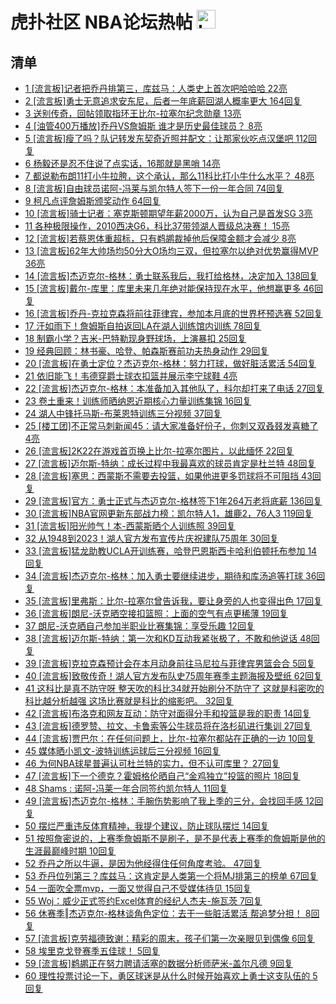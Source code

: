 # 虎扑社区 NBA论坛热帖 <img src="https://file.ipadown.com/tophub/assets/images/media/bbs.hupu.com.png_50x50.png" width="30" alt="Logo"></img>

## 清单

* [1 [流言板]记者把乔丹排第三，库兹马：人类史上首次吧哈哈哈 22亮](https://bbs.hupu.com/54986716.html)
* [2 [流言板]勇士无意追求安东尼，后者一年底薪回湖人概率更大 164回复](https://bbs.hupu.com/54986660.html)
* [3 送别传奇，回帖领取指环王比尔-拉塞尔纪念勋章 13亮](https://bbs.hupu.com/54979959.html)
* [4 [油管400万播放]乔丹VS詹姆斯 谁才是历史最佳球员？ 8亮](https://bbs.hupu.com/54985612.html)
* [5 [流言板]瘦了吗？队记转发东契奇近照并配文：让那家伙吃点汉堡吧 112回复](https://bbs.hupu.com/54986697.html)
* [6 杨毅还是忍不住说了点实话，16那就是黑哨 14亮](https://bbs.hupu.com/54982919.html)
* [7 都说勒布朗11打小牛拉胯，这个承认，那么11科比打小牛什么水平？ 48亮](https://bbs.hupu.com/54982419.html)
* [8 [流言板]自由球员诺阿-冯莱与凯尔特人签下一份一年合同 74回复](https://bbs.hupu.com/54986971.html)
* [9 柯凡点评詹姆斯颁奖动作 64回复](https://bbs.hupu.com/54986472.html)
* [10 [流言板]骑士记者：塞克斯顿期望年薪2000万，认为自己是首发SG 3亮](https://bbs.hupu.com/54984140.html)
* [11 各种极限操作，2010西决G6，科比37带领湖人晋级总决赛！ 15亮](https://bbs.hupu.com/54980325.html)
* [12 [流言板]若蔡恩体重超标，只有鹈鹕裁掉他后保障金额才会减少 8亮](https://bbs.hupu.com/54986705.html)
* [13 [流言板]62年大帅场均50分大O场均三双，但拉塞尔以绝对优势赢得MVP 36亮](https://bbs.hupu.com/54980910.html)
* [14 [流言板]杰迈克尔-格林：勇士联系我后，我打给格林，决定加入 138回复](https://bbs.hupu.com/54986620.html)
* [15 [流言板]戴尔-库里：库里未来几年绝对能保持现在水平，他想赢更多 46回复](https://bbs.hupu.com/54986909.html)
* [16 [流言板]乔丹-克拉克森将前往菲律宾，参加本月底的世界杯预选赛 52回复](https://bbs.hupu.com/54986762.html)
* [17 汗如雨下！詹姆斯自拍返回LA在湖人训练馆内训练 78回复](https://bbs.hupu.com/54986676.html)
* [18 制霸小学？吉米-巴特勒现身野球场，上演暴扣 25回复](https://bbs.hupu.com/54986693.html)
* [19 经典回顾：林书豪、哈登、帕森斯赛前功夫热身动作 29回复](https://bbs.hupu.com/54986810.html)
* [20 [流言板]在勇士定位？杰迈克尔-格林：努力打球，做好脏活累活 54回复](https://bbs.hupu.com/54986629.html)
* [21 依旧能飞！韦德穿爵士球衣扣篮并展示李宁球鞋 4亮](https://bbs.hupu.com/54986964.html)
* [22 [流言板]杰迈克尔-格林：本准备加入其他队了，科尔却打来了电话 27回复](https://bbs.hupu.com/54986606.html)
* [23 卷土重来！训练师晒纳恩近期核心力量训练集锦 16回复](https://bbs.hupu.com/54986803.html)
* [24 湖人中锋托马斯-布莱恩特训练三分视频 37回复](https://bbs.hupu.com/54986842.html)
* [25 [楼工团]不正常马刺新闻45：请大家准备好份子，你刺又双叒叕发喜糖了 4亮](https://bbs.hupu.com/54983776.html)
* [26 [流言板]2K22在游戏首页换上比尔-拉塞尔图片，以此缅怀 22回复](https://bbs.hupu.com/54986922.html)
* [27 [流言板]迈尔斯-特纳：成长过程中我最喜欢的球员肯定是杜兰特 48回复](https://bbs.hupu.com/54986880.html)
* [28 [流言板]塞思：西蒙斯不需要去投篮，如果他进更多罚球将不可阻挡 43回复](https://bbs.hupu.com/54986846.html)
* [29 [流言板]官方：勇士正式与杰迈克尔-格林签下1年264万老将底薪 136回复](https://bbs.hupu.com/54986071.html)
* [30 [流言板]NBA官网更新东部战力榜：凯尔特人1，雄鹿2，76人3 119回复](https://bbs.hupu.com/54986671.html)
* [31 [流言板]阳光帅气！本-西蒙斯晒个人训练照 39回复](https://bbs.hupu.com/54986858.html)
* [32 从1948到2023！湖人官方发布宣传片庆祝建队75周年 30回复](https://bbs.hupu.com/54986999.html)
* [33 [流言板]猛龙助教UCLA开训练赛，哈登巴恩斯西卡哈利伯顿托布参加 14回复](https://bbs.hupu.com/54986738.html)
* [34 [流言板]杰迈克尔-格林：加入勇士要继续进步，期待和库汤追等打球 36回复](https://bbs.hupu.com/54986666.html)
* [35 [流言板]里弗斯：比尔-拉塞尔曾告诉我，要让身旁的人也变得出色 17回复](https://bbs.hupu.com/54986759.html)
* [36 [流言板]朗尼-沃克晒空接扣篮照：上面的空气有点更稀薄 19回复](https://bbs.hupu.com/54986920.html)
* [37 朗尼-沃克晒自己参加半职业比赛集锦：享受乐趣 12回复](https://bbs.hupu.com/54986905.html)
* [38 [流言板]迈尔斯-特纳：第一次和KD互动我紧张极了，不敢和他说话 48回复](https://bbs.hupu.com/54987025.html)
* [39 [流言板]克拉克森预计会在本月动身前往马尼拉与菲律宾男篮会合 5回复](https://bbs.hupu.com/54986785.html)
* [40 [流言板]致敬传奇！湖人官方发布队史75周年赛季主题海报及壁纸 62回复](https://bbs.hupu.com/54987069.html)
* [41 这科比是真不防守呀 整天吹的科比34就开始刷分不防守了 这就是科密吹的科比越分析越强 这场比赛就是科比的缩影吧。 32回复](https://bbs.hupu.com/54986866.html)
* [42 [流言板]布洛克和网友互动：防守对面得分手和投篮是我的职责 14回复](https://bbs.hupu.com/54986768.html)
* [43 [流言板]德罗赞、拉文、卡鲁索等公牛球员将在洛杉矶进行集训 27回复](https://bbs.hupu.com/54986579.html)
* [44 [流言板]贾巴尔：在任何问题上，比尔-拉塞尔都站在正确的一边 10回复](https://bbs.hupu.com/54986799.html)
* [45 媒体晒小凯文-波特训练运球后三分视频 16回复](https://bbs.hupu.com/54986941.html)
* [46 为何NBA球星普遍认可杜兰特的实力，但不认可库里？ 27回复](https://bbs.hupu.com/54986870.html)
* [47 [流言板]下一个德克？霍姆格伦晒自己“金鸡独立”投篮的照片 18回复](https://bbs.hupu.com/54987010.html)
* [48 Shams : 诺阿-冯莱一年合同签约凯尔特人 11回复](https://bbs.hupu.com/54986973.html)
* [49 [流言板]杰迈克尔-格林：手腕伤势影响了我上季的三分，会找回手感 12回复](https://bbs.hupu.com/54986651.html)
* [50 摆烂严重违反体育精神，我提个建议，防止球队摆烂 14回复](https://bbs.hupu.com/54986908.html)
* [51 按照詹密说的，上赛季詹姆斯不是刷子，是不是代表上赛季的詹姆斯是他的生涯最巅峰时期 10回复](https://bbs.hupu.com/54986714.html)
* [52 乔丹之所以牛逼，是因为他经得住任何角度考验。 47回复](https://bbs.hupu.com/54986665.html)
* [53 乔丹位列第三？库兹马：这肯定是人类第一个将MJ排第三的榜单 67回复](https://bbs.hupu.com/54986407.html)
* [54 一面吹全票mvp，一面又觉得自己不受媒体待见 15回复](https://bbs.hupu.com/54986962.html)
* [55 Woj：威少正式签约Excel体育的经纪人杰夫-施瓦茨 7回复](https://bbs.hupu.com/54986887.html)
* [56 休赛季‖杰迈克尔-格林谈角色定位：去干一些脏活累活 帮追梦分担！ 8回复](https://bbs.hupu.com/54986732.html)
* [57 [流言板]克劳福德致谢：精彩的周末，孩子们第一次亲眼见到偶像 6回复](https://bbs.hupu.com/54986873.html)
* [58 埃里克戈登赛季五佳球！ 5回复](https://bbs.hupu.com/54986736.html)
* [59 [流言板]鹈鹕正在努力聘请活塞的数据分析师萨米-盖尔凡德 9回复](https://bbs.hupu.com/54986637.html)
* [60 理性投票讨论一下，勇区球迷是从什么时候开始喜欢上勇士这支队伍的 5回复](https://bbs.hupu.com/54987036.html)

